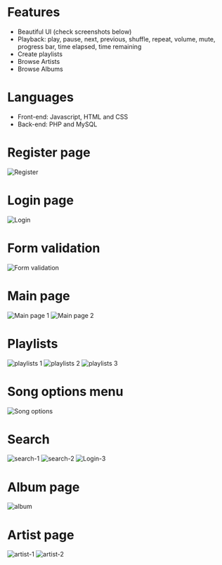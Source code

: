 # Features
- Beautiful UI (check screenshots below)
- Playback: play, pause, next, previous, shuffle, repeat, volume, mute, progress bar, time elapsed, time remaining
- Create playlists
- Browse Artists
- Browse Albums

# Languages
- Front-end: Javascript, HTML and CSS
- Back-end: PHP and MySQL

# Register page
![Register](https://github.com/leomcg/spotify-clone/blob/develop/assets/images/screenshots/register.png?raw=true)

# Login page
![Login](https://github.com/leomcg/spotify-clone/blob/develop/assets/images/screenshots/login.png?raw=true)

# Form validation
![Form validation](https://github.com/leomcg/spotify-clone/blob/develop/assets/images/screenshots/form-validation.png?raw=true)

# Main page
![Main page 1](https://github.com/leomcg/spotify-clone/blob/develop/assets/images/screenshots/main-page.png?raw=true)
![Main page 2](https://github.com/leomcg/spotify-clone/blob/develop/assets/images/screenshots/main-page-2.png?raw=true)

# Playlists
![playlists 1](https://github.com/leomcg/spotify-clone/blob/develop/assets/images/screenshots/new-playlist.png?raw=true)
![playlists 2](https://github.com/leomcg/spotify-clone/blob/develop/assets/images/screenshots/playlists-1.png?raw=true)
![playlists 3](https://github.com/leomcg/spotify-clone/blob/develop/assets/images/screenshots/playlists-2.png?raw=true)

# Song options menu
![Song options](https://github.com/leomcg/spotify-clone/blob/develop/assets/images/screenshots/options-menu.png?raw=true)

# Search
![search-1](https://github.com/leomcg/spotify-clone/blob/develop/assets/images/screenshots/search.png?raw=true)
![search-2](https://github.com/leomcg/spotify-clone/blob/develop/assets/images/screenshots/search-2.png?raw=true)
![Login-3](https://github.com/leomcg/spotify-clone/blob/develop/assets/images/screenshots/search-3.png?raw=true)

# Album page
![album](https://github.com/leomcg/spotify-clone/blob/develop/assets/images/screenshots/album.png?raw=true)

# Artist page
![artist-1](https://github.com/leomcg/spotify-clone/blob/develop/assets/images/screenshots/artist-page.png?raw=true)
![artist-2](https://github.com/leomcg/spotify-clone/blob/develop/assets/images/screenshots/artist-page-2.png?raw=true)

